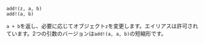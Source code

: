 ```
add!(z, a, b)
add!(a, b)
```

`a + b`を返し、必要に応じてオブジェクト`z`を変更します。エイリアスは許可されています。2つの引数のバージョンは`add!(a, a, b)`の短縮形です。
